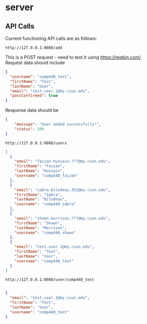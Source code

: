 # server

## API Calls
Current functioning API calls are as follows:

`http://127.0.0.1:8080/add`

This is a POST request - need to test it using https://reqbin.com/.  
Request data should include  
```json
{
  "username": "comp440_test",
  "firstName": "Test",
  "lastName": "User",
  "email": "test.user.1@my.csun.edu",
  "passConfirmed": true
}
```

Response data should be  
```json
{
    "message": "User added successfully!",
    "status": 200
}
```

`http://127.0.0.1:8080/users`  

```json
[
  {
    "email": "faizan.hussain.???@my.csun.edu",
    "firstName": "Faizan",
    "lastName": "Hussain",
    "username": "comp440_faizan"
  },
  {
    "email": "sabra.bilodeau.352@my.csun.edu",
    "firstName": "Sabra",
    "lastName": "Bilodeau",
    "username": "comp440_sabra"
  },
  {
    "email": "shawn.morrison.???@my.csun.edu",
    "firstName": "Shawn",
    "lastName": "Morrison",
    "username": "comp440_shawn"
  },
  {
    "email": "test.user.1@my.csun.edu",
    "firstName": "Test",
    "lastName": "User",
    "username": "comp440_test"
  }
]
```

`http://127.0.0.1:8080/user/comp440_test`  

```json

{
  "email": "test.user.1@my.csun.edu",
  "firstName": "Test",
  "lastName": "User",
  "username": "comp440_test"
}
```
